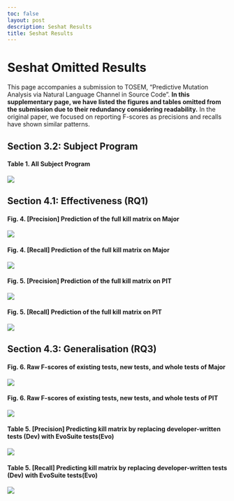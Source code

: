 ```yaml
---
toc: false
layout: post
description: Seshat Results
title: Seshat Results
---
```


# Seshat Omitted Results
This page accompanies a submission to TOSEM, “Predictive Mutation Analysis via Natural Language Channel in Source Code”.
**In this supplementary page, we have listed the figures and tables omitted from the submission due to their redundancy considering readability.**
In the original paper, we focused on reporting F-scores as precisions and recalls have shown similar patterns.

## Section 3.2: Subject Program
#### Table 1. **All** Subject Program
<img src="{{ site.baseurl }}/images/table1_all.png" />

## Section 4.1: Effectiveness (RQ1)
#### Fig. 4. **[Precision]** Prediction of the full kill matrix on Major
<img src="{{ site.baseurl }}/images/figure4_prec.png" />

#### Fig. 4. **[Recall]** Prediction of the full kill matrix on Major
<img src="{{ site.baseurl }}/images/figure4_recall.png" />

#### Fig. 5. **[Precision]** Prediction of the full kill matrix on PIT
<img src="{{ site.baseurl }}/images/figure5_prec.png" />

#### Fig. 5. **[Recall]** Prediction of the full kill matrix on PIT
<img src="{{ site.baseurl }}/images/figure5_recall.png" />

## Section 4.3: Generalisation (RQ3)
#### Fig. 6. **Raw** F-scores of existing tests, new tests, and whole tests of Major
<img src="{{ site.baseurl }}/images/figure6_major.png" />

#### Fig. 6. **Raw** F-scores of existing tests, new tests, and whole tests of PIT
<img src="{{ site.baseurl }}/images/figure6_pit.png" />

#### Table 5. **[Precision]** Predicting kill matrix by replacing developer-written tests (Dev) with EvoSuite tests(Evo)
<img src="{{ site.baseurl }}/images/table5_prec.png" />

#### Table 5. **[Recall]** Predicting kill matrix by replacing developer-written tests (Dev) with EvoSuite tests(Evo)
<img src="{{ site.baseurl }}/images/table5_recall.png" />